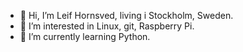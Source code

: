 - 👋 Hi, I’m Leif Hornsved, living i Stockholm, Sweden.
- 👀 I’m interested in Linux, git, Raspberry Pi.
- 🌱 I’m currently learning Python.

<!---
leifho2/leifho2 is a ✨ special ✨ repository because its `README.md` (this file) appears on your GitHub profile.
You can click the Preview link to take a look at your changes.
--->

